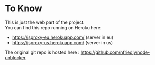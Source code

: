 # To Know

This is just the web part of the project.  
You can find this repo running on Heroku here:
 - https://jsproxy-eu.herokuapp.com/ (server in eu)
 - https://jsproxy-us.herokuapp.com/ (server in us)

The original git repo is hosted here : https://github.com/nfriedly/node-unblocker
